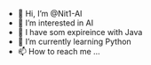 - 👋 Hi, I’m @Nit1-AI
- 👀 I’m interested in AI
- 👀 I have som expireince with Java 
- 🌱 I’m currently learning Python
- 📫 How to reach me ...
